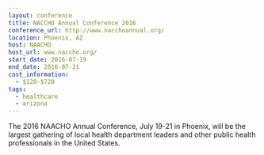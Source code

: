 ```yaml
---
layout: conference
title: NACCHO Annual Conference 2016
conference_url: http://www.nacchoannual.org/
location: Phoenix, AZ
host: NAACHO
host_url: www.naccho.org/
start_date: 2016-07-19
end_date: 2016-07-21
cost_information:
  - $120-$720
tags:
  - healthcare
  - arizona
---
```


The 2016 NAACHO Annual Conference, July 19-21 in Phoenix, will be the largest gathering of local health department leaders and other public health professionals in the United States.
